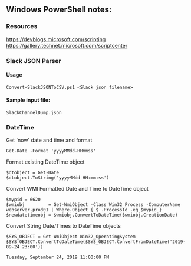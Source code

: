 ## Windows PowerShell notes:

### Resources
https://devblogs.microsoft.com/scripting <br />
https://gallery.technet.microsoft.com/scriptcenter 

### Slack JSON Parser

#### Usage
    Convert-SlackJSONToCSV.ps1 <Slack json filename>

#### Sample input file:
    SlackChannelDump.json

### DateTime
Get 'now' date and time and format

    Get-Date -Format 'yyyyMMdd-HHmmss'

Format existing DateTime object

```
$dtobject = Get-Date
$dtobject.ToString('yyyyMMdd HH:mm:ss')
```

Convert WMI Formatted Date and Time to DateTime object
```
$mypid = 6620
$wmiobj         = Get-WmiObject -Class Win32_Process -ComputerName webserver-prod01 | Where-Object { $_.ProcessId -eq $mypid }
$newdatetimeobj = $wmiobj.ConvertToDateTime($wmiobj.CreationDate)
```

Convert String Date/Times to DateTime objects

```
$SYS_OBJECT = Get-WmiObject Win32_OperatingSystem
$SYS_OBJECT.ConvertToDateTime($SYS_OBJECT.ConvertFromDateTime('2019-09-24 23:00'))

Tuesday, September 24, 2019 11:00:00 PM
```
